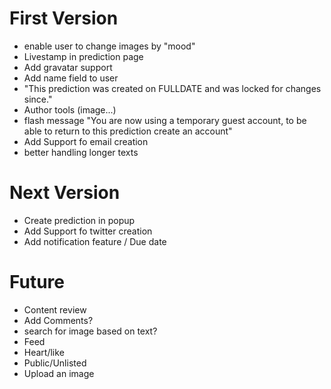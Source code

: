 # First Version
* enable user to change images by "mood"
* Livestamp in prediction page
* Add gravatar support
* Add name field to user
* "This prediction was created on FULLDATE and was locked for changes since."
* Author tools (image...)
* flash message "You are now using a temporary guest account, to be able to return to this prediction create an account"
* Add Support fo email creation
* better handling longer texts

# Next Version
* Create prediction in popup
* Add Support fo twitter creation
* Add notification feature / Due date

# Future
* Content review
* Add Comments?
* search for image based on text?
* Feed
* Heart/like
* Public/Unlisted
* Upload an image
